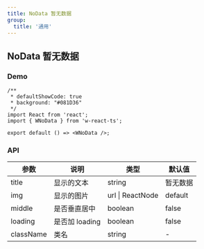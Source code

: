 ```yaml
---
title: NoData 暂无数据
group:
  title: '通用'
---
```


## NoData 暂无数据

### Demo

```tsx
/**
 * defaultShowCode: true
 * background: "#081D36"
 */
import React from 'react';
import { WNoData } from 'w-react-ts';

export default () => <WNoData />;
```

### API

| 参数      | 说明           | 类型             | 默认值   |
| --------- | -------------- | ---------------- | -------- |
| title     | 显示的文本     | string           | 暂无数据 |
| img       | 显示的图片     | url \| ReactNode | default  |
| middle    | 是否垂直居中   | boolean          | false    |
| loading   | 是否加 loading | boolean          | false    |
| className | 类名           | string           | -        |
